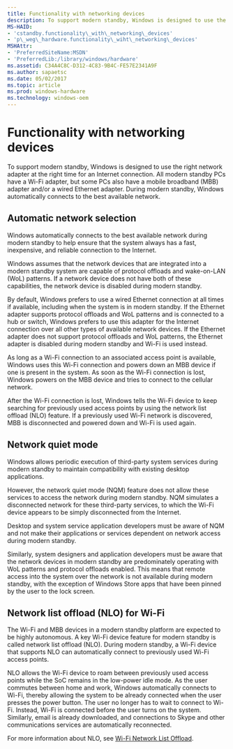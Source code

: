 ```yaml
---
title: Functionality with networking devices
description: To support modern standby, Windows is designed to use the right network adapter at the right time for an Internet connection.
MS-HAID:
- 'cstandby.functionality\_with\_networking\_devices'
- 'p\_weg\_hardware.functionality\_wiht\_networking\_devices'
MSHAttr:
- 'PreferredSiteName:MSDN'
- 'PreferredLib:/library/windows/hardware'
ms.assetid: C34A4C8C-D312-4C83-9B4C-FE57E2341A9F
ms.author: sapaetsc
ms.date: 05/02/2017
ms.topic: article
ms.prod: windows-hardware
ms.technology: windows-oem
---
```


# Functionality with networking devices


To support modern standby, Windows is designed to use the right network adapter at the right time for an Internet connection. All modern standby PCs have a Wi-Fi adapter, but some PCs also have a mobile broadband (MBB) adapter and/or a wired Ethernet adapter. During modern standby, Windows automatically connects to the best available network.

## Automatic network selection


Windows automatically connects to the best available network during modern standby to help ensure that the system always has a fast, inexpensive, and reliable connection to the Internet.

Windows assumes that the network devices that are integrated into a modern standby system are capable of protocol offloads and wake-on-LAN (WoL) patterns. If a network device does not have both of these capabilities, the network device is disabled during modern standby.

By default, Windows prefers to use a wired Ethernet connection at all times if available, including when the system is in modern standby. If the Ethernet adapter supports protocol offloads and WoL patterns and is connected to a hub or switch, Windows prefers to use this adapter for the Internet connection over all other types of available network devices. If the Ethernet adapter does not support protocol offloads and WoL patterns, the Ethernet adapter is disabled during modern standby and Wi-Fi is used instead.

As long as a Wi-Fi connection to an associated access point is available, Windows uses this Wi-Fi connection and powers down an MBB device if one is present in the system. As soon as the Wi-Fi connection is lost, Windows powers on the MBB device and tries to connect to the cellular network.

After the Wi-Fi connection is lost, Windows tells the Wi-Fi device to keep searching for previously used access points by using the network list offload (NLO) feature. If a previously used Wi-Fi network is discovered, MBB is disconnected and powered down and Wi-Fi is used again.

## Network quiet mode


Windows allows periodic execution of third-party system services during modern standby to maintain compatibility with existing desktop applications.

However, the network quiet mode (NQM) feature does not allow these services to access the network during modern standby. NQM simulates a disconnected network for these third-party services, to which the Wi-Fi device appears to be simply disconnected from the Internet.

Desktop and system service application developers must be aware of NQM and not make their applications or services dependent on network access during modern standby.

Similarly, system designers and application developers must be aware that the network devices in modern standby are predominately operating with WoL patterns and protocol offloads enabled. This means that remote access into the system over the network is not available during modern standby, with the exception of Windows Store apps that have been pinned by the user to the lock screen.

## Network list offload (NLO) for Wi-Fi


The Wi-Fi and MBB devices in a modern standby platform are expected to be highly autonomous. A key Wi-Fi device feature for modern standby is called network list offload (NLO). During modern standby, a Wi-Fi device that supports NLO can automatically connect to previously used Wi-Fi access points.

NLO allows the Wi-Fi device to roam between previously used access points while the SoC remains in the low-power idle mode. As the user commutes between home and work, Windows automatically connects to Wi-Fi, thereby allowing the system to be already connected when the user presses the power button. The user no longer has to wait to connect to Wi-Fi. Instead, Wi-Fi is connected before the user turns on the system. Similarly, email is already downloaded, and connections to Skype and other communications services are automatically reconnected.

For more information about NLO, see [Wi-Fi Network List Offload](http://go.microsoft.com/fwlink/?LinkID=329749).

 

 






